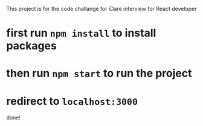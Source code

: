 This project is for the code challange for iDare interview for React developer

# first run `npm install` to install packages
# then run `npm start` to run the project
# redirect to `localhost:3000`

done!
